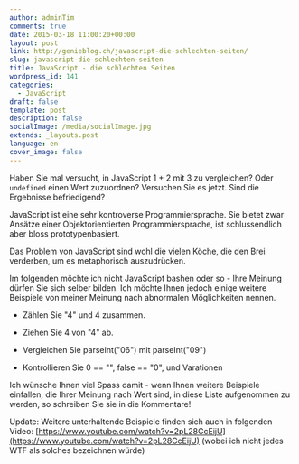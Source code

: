 ```yaml
---
author: adminTim
comments: true
date: 2015-03-18 11:00:20+00:00
layout: post
link: http://genieblog.ch/javascript-die-schlechten-seiten/
slug: javascript-die-schlechten-seiten
title: JavaScript - die schlechten Seiten
wordpress_id: 141
categories:
  - JavaScript
draft: false
template: post
description: false
socialImage: /media/socialImage.jpg
extends: _layouts.post
language: en
cover_image: false
---
```


Haben Sie mal versucht, in JavaScript 1 + 2 mit 3 zu vergleichen? Oder `undefined` einen Wert zuzuordnen?
Versuchen Sie es jetzt. Sind die Ergebnisse befriedigend?

JavaScript ist eine sehr kontroverse Programmiersprache. Sie bietet zwar Ansätze einer Objektorientierten Programmiersprache, ist schlussendlich aber bloss prototypenbasiert.

Das Problem von JavaScript sind wohl die vielen Köche, die den Brei verderben, um es metaphorisch auszudrücken.

Im folgenden möchte ich nicht JavaScript bashen oder so - Ihre Meinung dürfen Sie sich selber bilden. Ich möchte Ihnen jedoch einige weitere Beispiele von meiner Meinung nach abnormalen Möglichkeiten nennen.





  * Zählen Sie "4" und 4 zusammen.


  * Ziehen Sie 4 von "4" ab.


  * Vergleichen Sie parseInt("06") mit parseInt("09")


  * Kontrollieren Sie 0 == "", false == "0", und Varationen


Ich wünsche Ihnen viel Spass damit - wenn Ihnen weitere Beispiele einfallen, die Ihrer Meinung nach Wert sind, in diese Liste aufgenommen zu werden, so schreiben Sie sie in die Kommentare!

Update:
Weitere unterhaltende Beispiele finden sich auch in folgenden Video: [https://www.youtube.com/watch?v=2pL28CcEijU](https://www.youtube.com/watch?v=2pL28CcEijU) (wobei ich nicht jedes WTF als solches bezeichnen würde)
